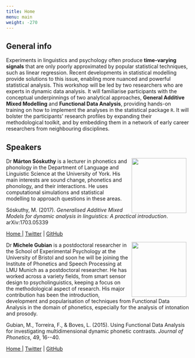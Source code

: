 ```yaml
---
title: Home
menu: main
weight: -270
---
```

<!-- > To find signals in data, we must learn to reduce the noise—not just the noise that resides in the data, but also the noise that resides in us. It is nearly impossible for noisy minds to perceive anything but noise in data.
>
> ― Stephen Few, Signal: Understanding What Matters in a World of Noise -->

## General info

Experiments in linguistics and psychology often produce **time-varying signals** that are only poorly approximated by popular statistical techniques, such as linear regression. Recent developments in statistical modelling provide solutions to this issue, enabling more nuanced and powerful statistical analysis. This workshop will be led by two researchers who are experts in dynamic data analysis. It will familiarise participants with the conceptual underpinnings of two analytical approaches, **General Additive Mixed Modelling** and **Functional Data Analysis**, providing hands-on training on how to implement the analyses in the statistical package `R`. It will bolster the participants' research profiles by expanding their methodological toolkit, and by embedding them in a network of early career researchers from neighbouring disciplines.

## Speakers

<img src="images/marton.jpg" width=150 align="right" hspace=10/> Dr **Márton Sóskuthy** is a lecturer in phonetics and phonology in the Department of Language and Linguistic Science at the University of York.
His main interests are sound change, phonetics and phonology, and their interactions. He uses computational simulations and statistical modelling to approach questions in these areas.

Sóskuthy, M. (2017). *Generalised Additive Mixed Models for dynamic analysis in linguistics: A practical introduction*. arXiv:1703.05339

<a href="http://www-users.york.ac.uk/~ms1341/"><i class="fa fa-globe fa-1.5x"></i> Home </a> | <a href="https://twitter.com/msoskuthy"><i class="fa fa-twitter fa-1.5x"></i> Twitter</a> | <a href="https://github.com/soskuthy"><i class="fa fa-github fa-1.5x"></i> GitHub</a>

<img src="images/michele.jpg" width=150 align="right" hspace=10/> Dr **Michele Gubian** is a postdoctoral researcher in the School of Experimental Psychology at the University of Bristol and soon he will be joining the Institute of Phonetics and Speech Processing at LMU Munich as a postdoctoral researcher. He has worked across a variety fields, from smart sensor design to psycholinguistics, keeping a focus on the methodological aspect of research. His major contribution has been the introduction, development and popularisation of techniques from Functional Data Analysis in the domain of phonetics, especially for the analysis of intonation and prosody.

Gubian, M., Torreira, F., & Boves, L. (2015). Using Functional Data Analysis for investigating multidimensional dynamic phonetic contrasts. *Journal of Phonetics*, 49, 16--40.

<a href="http://lands.let.ru.nl/FDA/"><i class="fa fa-globe fa-1.5x"></i> Home </a> | <a href="https://twitter.com/MicheleGubian"><i class="fa fa-twitter fa-1.5x"></i> Twitter</a> | <a href="https://github.com/uasolo/FDA-DH"><i class="fa fa-github fa-1.5x"></i> GitHub</a>
